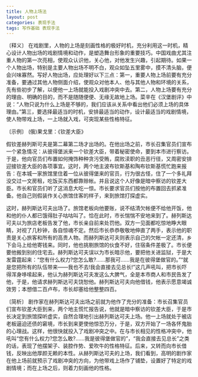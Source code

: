 ```yaml
---
title: 人物上场法
layout: post
categories: 表现手法
tags: 写作基础 表现手法
---
```


〔释义〕 在戏剧里，人物的上场是刻画性格的极好时机，充分利用这一时机，精心设计人物出场的戏剧情境和动作，是塑造舞台形象的重要技巧。中国戏曲尤其注重人物的第一次亮相，使观众认识他，关心他，对他发生兴趣，引起期待。如果一个人物出场，特别是主要人物出场不明不白，观众如坠五里雾中，摸不清头脑，便会兴味寡然。写好人物出场，应处理好以下三点：第一，重要人物上场前要有充分准备，要通过其他人物侧面介绍，使观众对他本人、他与其他人物和环境的关系，先有些初步了解，以便他一上场就能投入戏剧冲突中去。第二，人物上场要有充分的理由、明确的目的，而不是随随便便、无缘无故地上场。菜辛在《汉堡剧评》中说：“人物只说为什么上场是不够的，我们应该从关系中看出他们必须上场的具体理由。”第三，要选择最适当的时机，安排最适当的动作，设计最适当的戏剧情境，使人物带戏上场，一上场就入戏，可突现某些性格特征。

〔示例〕 (俄)果戈里：《钦差大臣》

假钦差赫列斯可夫是第二幕第二场才出场的。在他出场之前，市长召集官员们宣布一个紧急情况：从彼得堡派来一个钦差大臣，带着秘密使命，要到本市进行察访。于是，他向官员们布置如何掩饰种种贪污受贿，腐败渎职的丑恶行径，又周密安排迎接钦差大臣的各项事宜。这时，两个地主波布钦斯基和陶布钦斯基慌忙跑来报告：在本城一家旅馆里住着一位从彼得堡来的官员，行为很古怪，住了一个多礼拜没交过一文房租，吃饭买东西都靠赊帐。并且说这个人好像是暗中察访的钦差大臣。市长和官员们听了这消息大吃一惊。市长要求官员们按他的布置回去抓紧准备。他自己则假装作关心旅馆住客的样子，来到旅馆打探虚实。

这时，赫列斯达可夫出场了。旅馆老板向他要账，说不结清欠帐便不给他开饭，他和他的仆人都已饿得肚子咕咕叫了。恰在此时，市长惴惴不安地来到了。赫列斯达可夫以为旅店老板告发了他，市长亲自前来处罚他。双方一见面都吃惊地睁大眼睛，对视了几秒钟，各自惊魂不定。然后市长恭恭敬敬地伸直了两手，表示他的职责是关心旅客和所有的高贵人物。而赫列斯达可夫则表示自己的欠帐一定还清，乡下会马上给他寄钱来。同时，他也挑剔旅馆的伙食不好，住宿条件差极了。市长便要他搬到别的住宅去。赫列斯达可夫误以为市长暗示他，要把他关进监狱，于是大发雷霆起来：“您有什么权力?您怎么敢?……那我可……我是在彼得堡做官的。”“就是您把所有的队伍带来——我也不去!我会直接去见总长!”这几声吼叫，把市长吓得浑身哆嗦起来，他认为赫列斯达可夫发这么大脾气，全是本市商人和市民告发了他，于是，他请求赫列斯达可夫饶恕他。赫列斯达可夫向他借钱，他表示愿意竭诚效劳；本想借二百卢布，市长却塞给他整整四百。

〔简析〕 剧作家在赫列斯达可夫出场之前就为他作了充分的准备：市长召集官员们宣布钦差大臣到来，两个地主慌忙报告说，他就是暗中察访的钦差大臣，于是市长决定到旅馆探听虚实，自然合理地引出赫列斯达可夫上场。他一上场就处于被店老板逼迫还债的窘境，市长到来更使他惊恐万分，于是，双方开始了一场各怀鬼胎的心理战。这样，他很快就投入了戏剧冲突之中。在与市长相见的性格冲突中，他吼叫“您有什么权力?您怎么敢?……我是彼得堡做官的”，“我会直接去见总长”之类的话，表现了他摆架子、装腔作势、爱吹牛的性格特征。后来，又转而向市长借钱，反映出他厚颜无赖的本性。从赫列斯达可夫的上场，我们看到，高明的剧作家在他上场前就预示了戏剧冲突的方向，为他带戏上场作了铺垫，设置好了特定的戏剧情境；而在上场之后，则着力刻画他的性格。 